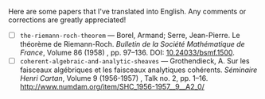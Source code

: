 Here are some papers that I've translated into English. Any comments or corrections are greatly appreciated!

- [ ] `the-riemann-roch-theorem` — Borel, Armand; Serre, Jean-Pierre. Le théorème de Riemann-Roch. _Bulletin de la Société Mathématique de France_, Volume 86 (1958) , pp. 97–136. DOI: [10.24033/bsmf.1500](https://www.doi.org/10.24033/bsmf.1500).
- [ ] `coherent-algebraic-and-analytic-sheaves` — Grothendieck, A. Sur les faisceaux algébriques et les faisceaux analytiques cohérents. _Séminaire Henri Cartan_, Volume 9 (1956-1957) , Talk no. 2, pp. 1–16. http://www.numdam.org/item/SHC_1956-1957__9__A2_0/
